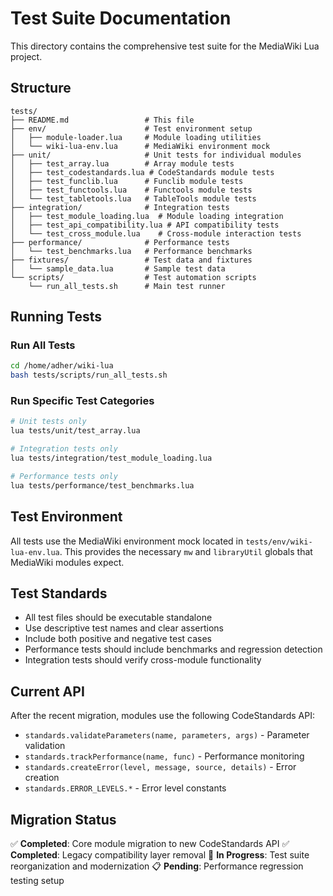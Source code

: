 # Test Suite Documentation

This directory contains the comprehensive test suite for the MediaWiki Lua project.

## Structure

```
tests/
├── README.md                 # This file
├── env/                      # Test environment setup
│   ├── module-loader.lua     # Module loading utilities
│   └── wiki-lua-env.lua      # MediaWiki environment mock
├── unit/                     # Unit tests for individual modules
│   ├── test_array.lua        # Array module tests
│   ├── test_codestandards.lua # CodeStandards module tests
│   ├── test_funclib.lua      # Funclib module tests
│   ├── test_functools.lua    # Functools module tests
│   └── test_tabletools.lua   # TableTools module tests
├── integration/              # Integration tests
│   ├── test_module_loading.lua  # Module loading integration
│   ├── test_api_compatibility.lua # API compatibility tests
│   └── test_cross_module.lua    # Cross-module interaction tests
├── performance/              # Performance tests
│   └── test_benchmarks.lua   # Performance benchmarks
├── fixtures/                 # Test data and fixtures
│   └── sample_data.lua       # Sample test data
└── scripts/                  # Test automation scripts
    └── run_all_tests.sh      # Main test runner
```

## Running Tests

### Run All Tests
```bash
cd /home/adher/wiki-lua
bash tests/scripts/run_all_tests.sh
```

### Run Specific Test Categories
```bash
# Unit tests only
lua tests/unit/test_array.lua

# Integration tests only
lua tests/integration/test_module_loading.lua

# Performance tests only
lua tests/performance/test_benchmarks.lua
```

## Test Environment

All tests use the MediaWiki environment mock located in `tests/env/wiki-lua-env.lua`. This provides the necessary `mw` and `libraryUtil` globals that MediaWiki modules expect.

## Test Standards

- All test files should be executable standalone
- Use descriptive test names and clear assertions
- Include both positive and negative test cases
- Performance tests should include benchmarks and regression detection
- Integration tests should verify cross-module functionality

## Current API

After the recent migration, modules use the following CodeStandards API:

- `standards.validateParameters(name, parameters, args)` - Parameter validation
- `standards.trackPerformance(name, func)` - Performance monitoring
- `standards.createError(level, message, source, details)` - Error creation
- `standards.ERROR_LEVELS.*` - Error level constants

## Migration Status

✅ **Completed**: Core module migration to new CodeStandards API
✅ **Completed**: Legacy compatibility layer removal
🔄 **In Progress**: Test suite reorganization and modernization
📋 **Pending**: Performance regression testing setup
